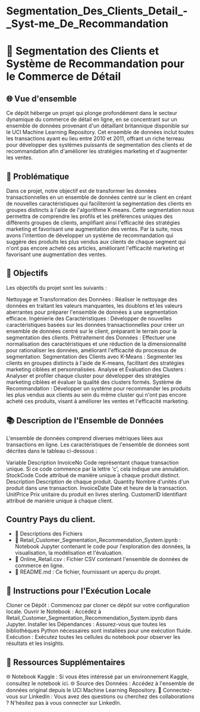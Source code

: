 # Segmentation_Des_Clients_Detail_-_Syst-me_De_Recommandation
# 🚀 Segmentation des Clients et Système de Recommandation pour le Commerce de Détail
## 🌐 Vue d'ensemble
Ce dépôt héberge un projet qui plonge profondément dans le secteur dynamique du commerce de détail en ligne, en se concentrant sur un ensemble de données provenant d'un détaillant britannique disponible sur le UCI Machine Learning Repository. Cet ensemble de données inclut toutes les transactions ayant eu lieu entre 2010 et 2011, offrant un riche terreau pour développer des systèmes puissants de segmentation des clients et de recommandation afin d'améliorer les stratégies marketing et d'augmenter les ventes.

## 🌟 Problématique
Dans ce projet, notre objectif est de transformer les données transactionnelles en un ensemble de données centré sur le client en créant de nouvelles caractéristiques qui faciliteront la segmentation des clients en groupes distincts à l'aide de l'algorithme K-means. Cette segmentation nous permettra de comprendre les profils et les préférences uniques des différents groupes de clients, amplifiant ainsi l'efficacité des stratégies marketing et favorisant une augmentation des ventes. Par la suite, nous avons l'intention de développer un système de recommandation qui suggère des produits les plus vendus aux clients de chaque segment qui n'ont pas encore acheté ces articles, améliorant l'efficacité marketing et favorisant une augmentation des ventes.

## 🎯 Objectifs
Les objectifs du projet sont les suivants :

Nettoyage et Transformation des Données : Réaliser le nettoyage des données en traitant les valeurs manquantes, les doublons et les valeurs aberrantes pour préparer l'ensemble de données à une segmentation efficace.
Ingénierie des Caractéristiques : Développer de nouvelles caractéristiques basées sur les données transactionnelles pour créer un ensemble de données centré sur le client, préparant le terrain pour la segmentation des clients.
Prétraitement des Données : Effectuer une normalisation des caractéristiques et une réduction de la dimensionnalité pour rationaliser les données, améliorant l'efficacité du processus de segmentation.
Segmentation des Clients avec K-Means : Segmenter les clients en groupes distincts à l'aide de K-means, facilitant des stratégies marketing ciblées et personnalisées.
Analyse et Évaluation des Clusters : Analyser et profiler chaque cluster pour développer des stratégies marketing ciblées et évaluer la qualité des clusters formés.
Système de Recommandation : Développer un système pour recommander les produits les plus vendus aux clients au sein du même cluster qui n'ont pas encore acheté ces produits, visant à améliorer les ventes et l'efficacité marketing.
## 📚 Description de l'Ensemble de Données
L'ensemble de données comprend diverses métriques liées aux transactions en ligne. Les caractéristiques de l'ensemble de données sont décrites dans le tableau ci-dessous :

Variable	Description
InvoiceNo	Code représentant chaque transaction unique. Si ce code commence par la lettre 'c', cela indique une annulation.
StockCode	Code attribué de manière unique à chaque produit distinct.
Description	Description de chaque produit.
Quantity	Nombre d'unités d'un produit dans une transaction.
InvoiceDate	Date et heure de la transaction.
UnitPrice	Prix unitaire du produit en livres sterling.
CustomerID	Identifiant attribué de manière unique à chaque client.
## Country	Pays du client.
- 📁 Descriptions des Fichiers
- 📓 Retail_Customer_Segmentation_Recommendation_System.ipynb : Notebook Jupyter contenant le code pour l'exploration des données, la visualisation, la modélisation et l'évaluation.
- 📁 Online_Retail.csv : Fichier CSV contenant l'ensemble de données de commerce en ligne.
- 📘 README.md : Ce fichier, fournissant un aperçu du projet.
##  🚀 Instructions pour l'Exécution Locale
Cloner ce Dépôt : Commencez par cloner ce dépôt sur votre configuration locale.
Ouvrir le Notebook : Accédez à Retail_Customer_Segmentation_Recommendation_System.ipynb dans Jupyter.
Installer les Dépendances : Assurez-vous que toutes les bibliothèques Python nécessaires sont installées pour une exécution fluide.
Exécution : Exécutez toutes les cellules du notebook pour observer les résultats et les insights.
## 🔗 Ressources Supplémentaires
🌐 Notebook Kaggle : Si vous êtes intéressé par un environnement Kaggle, consultez le notebook ici.
🌐 Source des Données : Accédez à l'ensemble de données original depuis le UCI Machine Learning Repository.
🤝 Connectez-vous sur LinkedIn : Vous avez des questions ou cherchez des collaborations ? N'hésitez pas à vous connecter sur LinkedIn.
